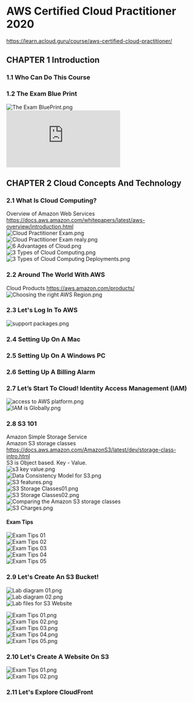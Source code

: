 # AWS Certified Cloud Practitioner 2020
https://learn.acloud.guru/course/aws-certified-cloud-practitioner/ <br>

## CHAPTER 1 Introduction
### 1.1 Who Can Do This Course
### 1.2 The Exam Blue Print
![The Exam BluePrint.png](https://github.com/zuFrost/AWS-acloud.guru-AWS-Certified-Cloud-Practitioner-2020/blob/master/01.02%20The%20Exam%20Blue%20Print/The%20Exam%20BluePrint.png) <br>
![AWS-Certified-Cloud-Practitioner_Exam-Guide.pdf](https://github.com/zuFrost/AWS-acloud.guru-AWS-Certified-Cloud-Practitioner-2020/blob/master/01.02%20The%20Exam%20Blue%20Print/AWS-Certified-Cloud-Practitioner_Exam-Guide.pdf) <br>

## CHAPTER 2 Cloud Concepts And Technology
### 2.1 What Is Cloud Computing?
Overview of Amazon Web Services <br>
https://docs.aws.amazon.com/whitepapers/latest/aws-overview/introduction.html <br>
![Cloud Practitioner Exam.png](https://github.com/zuFrost/AWS-acloud.guru-AWS-Certified-Cloud-Practitioner-2020/blob/master/02.01%20What%20Is%20Cloud%20Computing/Cloud%20Practitioner%20Exam.png) <br>
![Cloud Practitioner Exam realy.png](https://github.com/zuFrost/AWS-acloud.guru-AWS-Certified-Cloud-Practitioner-2020/blob/master/02.01%20What%20Is%20Cloud%20Computing/Cloud%20Practitioner%20Exam%20realy.png) <br>
![6 Advantages of Cloud.png](https://github.com/zuFrost/AWS-acloud.guru-AWS-Certified-Cloud-Practitioner-2020/blob/master/02.01%20What%20Is%20Cloud%20Computing/6%20Advantages%20of%20Cloud.png) <br>
![3 Types of Cloud Computing.png](https://github.com/zuFrost/AWS-acloud.guru-AWS-Certified-Cloud-Practitioner-2020/blob/master/02.01%20What%20Is%20Cloud%20Computing/3%20Types%20of%20Cloud%20Computing.png) <br>
![3 Types of Cloud Computing Deployments.png](https://github.com/zuFrost/AWS-acloud.guru-AWS-Certified-Cloud-Practitioner-2020/blob/master/02.01%20What%20Is%20Cloud%20Computing/3%20Types%20of%20Cloud%20Computing%20Deployments.png) <br>

### 2.2 Around The World With AWS
Cloud Products https://aws.amazon.com/products/ <br>
![Choosing the right AWS Region.png](https://github.com/zuFrost/AWS-acloud.guru-AWS-Certified-Cloud-Practitioner-2020/blob/master/02.02%20Around%20The%20World%20With%20AWS/Choosing%20the%20right%20AWS%20Region.png) <br>
### 2.3 Let's Log In To AWS
![support packages.png](https://github.com/zuFrost/AWS-acloud.guru-AWS-Certified-Cloud-Practitioner-2020/blob/master/02.03%20Let's%20Log%20In%20To%20AWS/support%20packages.png) <br>
### 2.4 Setting Up On A Mac
### 2.5 Setting Up On A Windows PC
### 2.6 Setting Up A Billing Alarm
### 2.7 Let’s Start To Cloud! Identity Access Management (IAM)
![access to AWS platform.png](https://github.com/zuFrost/AWS-acloud.guru-AWS-Certified-Cloud-Practitioner-2020/blob/master/02.07%20Let%E2%80%99s%20Start%20To%20Cloud!%20Identity%20Access%20Management%20(IAM)/access%20to%20AWS%20platform.png) <br>
![IAM is Globally.png](https://github.com/zuFrost/AWS-acloud.guru-AWS-Certified-Cloud-Practitioner-2020/blob/master/02.07%20Let%E2%80%99s%20Start%20To%20Cloud!%20Identity%20Access%20Management%20(IAM)/IAM%20is%20Globally.png) <br>
### 2.8 S3 101
Amazon Simple Storage Service <br>
Amazon S3 storage classes https://docs.aws.amazon.com/AmazonS3/latest/dev/storage-class-intro.html <br>
S3 is Object based. Key - Value. <br>
![s3 key value.png](https://github.com/zuFrost/AWS-acloud.guru-AWS-Certified-Cloud-Practitioner-2020/blob/master/02.08%20S3%20101/s3%20key%20value.png) <br>
![Data Consistency Model for S3.png](https://github.com/zuFrost/AWS-acloud.guru-AWS-Certified-Cloud-Practitioner-2020/blob/master/02.08%20S3%20101/Data%20Consistency%20Model%20for%20S3.png) <br>
![S3 features.png](https://github.com/zuFrost/AWS-acloud.guru-AWS-Certified-Cloud-Practitioner-2020/blob/master/02.08%20S3%20101/S3%20features.png) <br>
![S3 Storage Classes01.png](https://github.com/zuFrost/AWS-acloud.guru-AWS-Certified-Cloud-Practitioner-2020/blob/master/02.08%20S3%20101/S3%20Storage%20Classes01.png) <br>
![S3 Storage Classes02.png](https://github.com/zuFrost/AWS-acloud.guru-AWS-Certified-Cloud-Practitioner-2020/blob/master/02.08%20S3%20101/S3%20Storage%20Classes02.png) <br>
![Comparing the Amazon S3 storage classes](https://github.com/zuFrost/AWS-acloud.guru-AWS-Certified-Cloud-Practitioner-2020/blob/master/02.08%20S3%20101/Comparing%20the%20Amazon%20S3%20storage%20classes.png) <br>
![S3 Charges.png](https://github.com/zuFrost/AWS-acloud.guru-AWS-Certified-Cloud-Practitioner-2020/blob/master/02.08%20S3%20101/S3%20Charges.png) <br>
#### Exam Tips
![Exam Tips 01](https://github.com/zuFrost/AWS-acloud.guru-AWS-Certified-Cloud-Practitioner-2020/blob/master/02.08%20S3%20101/Exam%20Tips%2001.png) <br>
![Exam Tips 02](https://github.com/zuFrost/AWS-acloud.guru-AWS-Certified-Cloud-Practitioner-2020/blob/master/02.08%20S3%20101/Exam%20Tips%2002.png) <br>
![Exam Tips 03](https://github.com/zuFrost/AWS-acloud.guru-AWS-Certified-Cloud-Practitioner-2020/blob/master/02.08%20S3%20101/Exam%20Tips%2003.png) <br>
![Exam Tips 04](https://github.com/zuFrost/AWS-acloud.guru-AWS-Certified-Cloud-Practitioner-2020/blob/master/02.08%20S3%20101/Exam%20Tips%2004.png) <br>
![Exam Tips 05](https://github.com/zuFrost/AWS-acloud.guru-AWS-Certified-Cloud-Practitioner-2020/blob/master/02.08%20S3%20101/Exam%20Tips%2005.png) <br>

### 2.9 Let's Create An S3 Bucket!
![Lab diagram 01.png](https://github.com/zuFrost/AWS-acloud.guru-AWS-Certified-Cloud-Practitioner-2020/blob/master/02.09%20Let's%20Create%20An%20S3%20Bucket!/Lab%20diagram%2001.png) <br>
![Lab diagram 02.png](https://github.com/zuFrost/AWS-acloud.guru-AWS-Certified-Cloud-Practitioner-2020/blob/master/02.09%20Let's%20Create%20An%20S3%20Bucket!/Lab%20diagram%2002.png) <br>
![Lab files for S3 Website](https://github.com/zuFrost/AWS-acloud.guru-AWS-Certified-Cloud-Practitioner-2020/tree/master/02.09%20Let's%20Create%20An%20S3%20Bucket!/lab%20files%20for%20S3%20Website) <br>

![Exam Tips 01.png](https://github.com/zuFrost/AWS-acloud.guru-AWS-Certified-Cloud-Practitioner-2020/blob/master/02.09%20Let's%20Create%20An%20S3%20Bucket!/Exam%20Tips%2001.png) <br>
![Exam Tips 02.png](https://github.com/zuFrost/AWS-acloud.guru-AWS-Certified-Cloud-Practitioner-2020/blob/master/02.09%20Let's%20Create%20An%20S3%20Bucket!/Exam%20Tips%2002.png) <br>
![Exam Tips 03.png](https://github.com/zuFrost/AWS-acloud.guru-AWS-Certified-Cloud-Practitioner-2020/blob/master/02.09%20Let's%20Create%20An%20S3%20Bucket!/Exam%20Tips%2003.png) <br>
![Exam Tips 04.png](https://github.com/zuFrost/AWS-acloud.guru-AWS-Certified-Cloud-Practitioner-2020/blob/master/02.09%20Let's%20Create%20An%20S3%20Bucket!/Exam%20Tips%2004.png) <br>
![Exam Tips 05.png](https://github.com/zuFrost/AWS-acloud.guru-AWS-Certified-Cloud-Practitioner-2020/blob/master/02.09%20Let's%20Create%20An%20S3%20Bucket!/Exam%20Tips%2005.png) <br>

### 2.10 Let's Create A Website On S3
![Exam Tips 01.png]() <br>
![Exam Tips 02.png]() <br>
![]() <br>
![]() <br>
![]() <br>
![]() <br>

### 2.11 Let's Explore CloudFront

